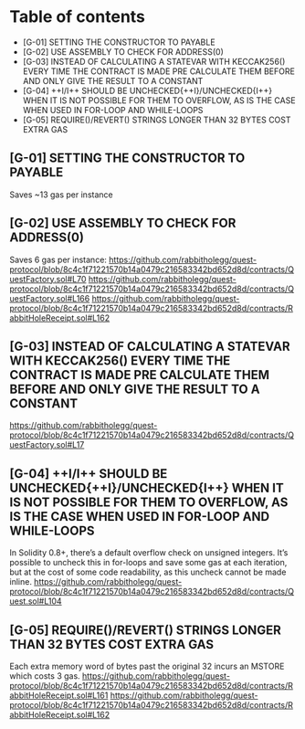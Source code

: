 # Table of contents
- [G-01] SETTING THE CONSTRUCTOR TO PAYABLE
- [G-02] USE ASSEMBLY TO CHECK FOR ADDRESS(0)
- [G-03] INSTEAD OF CALCULATING A STATEVAR WITH KECCAK256() EVERY TIME THE CONTRACT IS MADE PRE CALCULATE THEM BEFORE AND ONLY GIVE THE RESULT TO A CONSTANT
- [G-04] ++I/I++ SHOULD BE UNCHECKED{++I}/UNCHECKED{I++} WHEN IT IS NOT POSSIBLE FOR THEM TO OVERFLOW, AS IS THE CASE WHEN USED IN FOR-LOOP AND WHILE-LOOPS
- [G-05] REQUIRE()/REVERT() STRINGS LONGER THAN 32 BYTES COST EXTRA GAS

## [G-01] SETTING THE CONSTRUCTOR TO PAYABLE
Saves ~13 gas per instance

##  [G-02] USE ASSEMBLY TO CHECK FOR ADDRESS(0)
Saves 6 gas per instance:
https://github.com/rabbitholegg/quest-protocol/blob/8c4c1f71221570b14a0479c216583342bd652d8d/contracts/QuestFactory.sol#L70
https://github.com/rabbitholegg/quest-protocol/blob/8c4c1f71221570b14a0479c216583342bd652d8d/contracts/QuestFactory.sol#L166
https://github.com/rabbitholegg/quest-protocol/blob/8c4c1f71221570b14a0479c216583342bd652d8d/contracts/RabbitHoleReceipt.sol#L162


## [G-03] INSTEAD OF CALCULATING A STATEVAR WITH KECCAK256() EVERY TIME THE CONTRACT IS MADE PRE CALCULATE THEM BEFORE AND ONLY GIVE THE RESULT TO A CONSTANT

https://github.com/rabbitholegg/quest-protocol/blob/8c4c1f71221570b14a0479c216583342bd652d8d/contracts/QuestFactory.sol#L17

## [G-04] ++I/I++ SHOULD BE UNCHECKED{++I}/UNCHECKED{I++} WHEN IT IS NOT POSSIBLE FOR THEM TO OVERFLOW, AS IS THE CASE WHEN USED IN FOR-LOOP AND WHILE-LOOPS
In Solidity 0.8+, there’s a default overflow check on unsigned integers. It’s possible to uncheck this in for-loops and save some gas at each iteration, but at the cost of some code readability, as this uncheck cannot be made inline.
https://github.com/rabbitholegg/quest-protocol/blob/8c4c1f71221570b14a0479c216583342bd652d8d/contracts/Quest.sol#L104


## [G-05] REQUIRE()/REVERT() STRINGS LONGER THAN 32 BYTES COST EXTRA GAS
Each extra memory word of bytes past the original 32 incurs an MSTORE which costs 3 gas.
https://github.com/rabbitholegg/quest-protocol/blob/8c4c1f71221570b14a0479c216583342bd652d8d/contracts/RabbitHoleReceipt.sol#L161
https://github.com/rabbitholegg/quest-protocol/blob/8c4c1f71221570b14a0479c216583342bd652d8d/contracts/RabbitHoleReceipt.sol#L162

